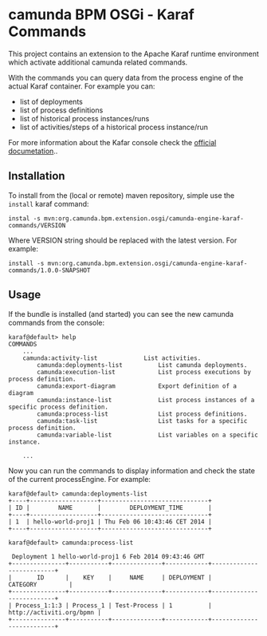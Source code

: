 # camunda BPM OSGi - Karaf Commands

This project contains an extension to the Apache Karaf runtime environment which activate additional camunda related commands.

With the commands you can query data from the process engine of the actual Karaf container. For example you can:

* list of deployments
* list of process definitions
* list of historical process instances/runs
* list of activities/steps of a historical process instance/run

For more information about the Kafar console check the [official documetation](http://karaf.apache.org/manual/latest/users-guide/console.html)..

## Installation

To install from the (local or remote) maven repository, simple use the ```install``` karaf command:

```
instal -s mvn:org.camunda.bpm.extension.osgi/camunda-engine-karaf-commands/VERSION
```

Where VERSION string should be replaced with the latest version. For example:

```
install -s mvn:org.camunda.bpm.extension.osgi/camunda-engine-karaf-commands/1.0.0-SNAPSHOT
```

## Usage

If the bundle is installed (and started) you can see the new camunda commands from the console:

```
karaf@default> help
COMMANDS
	...
	camunda:activity-list             List activities.
        camunda:deployments-list          List camunda deployments.
        camunda:execution-list            List process executions by process definition.
        camunda:export-diagram            Export definition of a diagram
        camunda:instance-list             List process instances of a specific process definition.
        camunda:process-list              List process definitions.
        camunda:task-list                 List tasks for a specific process definition.
        camunda:variable-list             List variables on a specific instance.

	...
```

Now you can run the commands to display information and check the state of the current processEngine. For example:

```
karaf@default> camunda:deployments-list 
+----+-------------------+------------------------------+
| ID |        NAME       |        DEPLOYMENT_TIME       |
+----+-------------------+------------------------------+
| 1  | hello-world-proj1 | Thu Feb 06 10:43:46 CET 2014 |
+----+-------------------+------------------------------+

karaf@default> camunda:process-list

 Deployment 1 hello-world-proj1 6 Feb 2014 09:43:46 GMT
+---------------+-----------+--------------+------------+--------------------------+
|       ID      |    KEY    |     NAME     | DEPLOYMENT |         CATEGORY         |
+---------------+-----------+--------------+------------+--------------------------+
| Process_1:1:3 | Process_1 | Test-Process | 1          | http://activiti.org/bpmn |
+---------------+-----------+--------------+------------+--------------------------+
```
